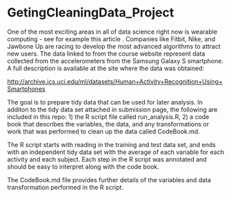 # GetingCleaningData_Project

One of the most exciting areas in all of data science right now is wearable computing - see for example this article . Companies like Fitbit, Nike, and Jawbone Up are racing to develop the most advanced algorithms to attract new users. The data linked to from the course website represent data collected from the accelerometers from the Samsung Galaxy S smartphone. A full description is available at the site where the data was obtained: 

http://archive.ics.uci.edu/ml/datasets/Human+Activity+Recognition+Using+Smartphones 

The goal is to prepare tidy data that can be used for later analysis. In additon to the tidy data set attached in submission page, the following are included in this repo: 1) the R script file called run_analysis.R, 2) a code book that describes the variables, the data, and any transformations or work that was performed to clean up the data called CodeBook.md. 

The R script starts with reading in the training and test data set, and ends with an independent tidy data set with the average of each variable for each activity and each subject. Each step in the R script was annotated and should be easy to interpret along with the code book.  
 
The CodeBook.md file provides further details of the variables and data transformation performed in the R script.

 
